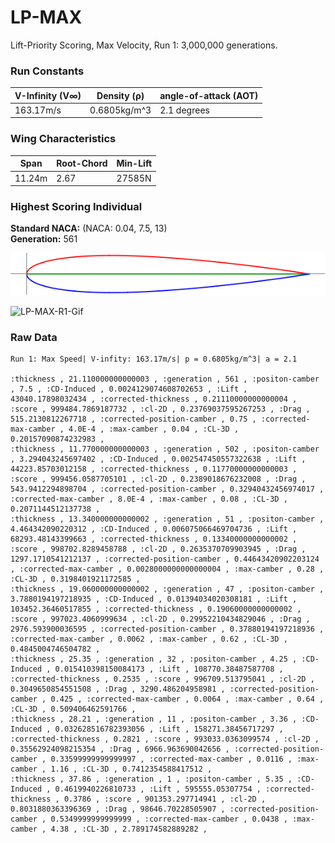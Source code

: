 # LP-MAX  
Lift-Priority Scoring, Max Velocity, Run 1: 3,000,000 generations.
### Run Constants  
| V-Infinity (V∞) | Density (ρ) | angle-of-attack (AOT) |
|-----------------|-------------|----------------------|
| 163.17m/s       | 0.6805kg/m^3| 2.1 degrees          |
### Wing Characteristics  
| Span   | Root-Chord | Min-Lift |
|--------|------------|----------|
| 11.24m | 2.67       | 27585N   |
### Highest Scoring Individual  
**Standard NACA:** (NACA: 0.04, 7.5, 13)  
**Generation:** 561

![LP-MAX-R1-561.png](LP-Max-img/LP-MAX-Run-Gen561.png)

![LP-MAX-R1-Gif](https://media.giphy.com/media/l0CLV763woTIp5Hfa/giphy.gif)

### Raw Data  
``` CSV
Run 1: Max Speed| V-infity: 163.17m/s| p = 0.6805kg/m^3| a = 2.1

:thickness , 21.110000000000003 , :generation , 561 , :positon-camber , 7.5 , :CD-Induced , 0.0024129074608702653 , :Lift , 43040.17898032434 , :corrected-thickness , 0.21110000000000004 , :score , 999484.7869187732 , :cl-2D , 0.23769037595267253 , :Drag , 515.2130812267718 , :corrected-position-camber , 0.75 , :corrected-max-camber , 4.0E-4 , :max-camber , 0.04 , :CL-3D , 0.20157090874232983 ,
:thickness , 11.770000000000003 , :generation , 502 , :positon-camber , 3.294043245697402 , :CD-Induced , 0.002547450557322638 , :Lift , 44223.85703012158 , :corrected-thickness , 0.11770000000000003 , :score , 999456.0587705101 , :cl-2D , 0.2389018676232008 , :Drag , 543.9412294898704 , :corrected-position-camber , 0.32940432456974017 , :corrected-max-camber , 8.0E-4 , :max-camber , 0.08 , :CL-3D , 0.2071144512137738 ,
:thickness , 13.340000000000002 , :generation , 51 , :positon-camber , 4.464342090220312 , :CD-Induced , 0.006075066469704736 , :Lift , 68293.48143399663 , :corrected-thickness , 0.13340000000000002 , :score , 998702.8289458788 , :cl-2D , 0.2635370709903945 , :Drag , 1297.1710541212137 , :corrected-position-camber , 0.44643420902203124 , :corrected-max-camber , 0.0028000000000000004 , :max-camber , 0.28 , :CL-3D , 0.3198401921172585 ,
:thickness , 19.060000000000002 , :generation , 47 , :positon-camber , 3.7880194197218935 , :CD-Induced , 0.01394034020308181 , :Lift , 103452.36460517855 , :corrected-thickness , 0.19060000000000002 , :score , 997023.4060999634 , :cl-2D , 0.29952210434829046 , :Drag , 2976.593900036595 , :corrected-position-camber , 0.37880194197218936 , :corrected-max-camber , 0.0062 , :max-camber , 0.62 , :CL-3D , 0.4845004746504782 ,
:thickness , 25.35 , :generation , 32 , :positon-camber , 4.25 , :CD-Induced , 0.015410398150084173 , :Lift , 108770.38487587708 , :corrected-thickness , 0.2535 , :score , 996709.513795041 , :cl-2D , 0.3049650854551508 , :Drag , 3290.486204958981 , :corrected-position-camber , 0.425 , :corrected-max-camber , 0.0064 , :max-camber , 0.64 , :CL-3D , 0.509406462591766 ,
:thickness , 28.21 , :generation , 11 , :positon-camber , 3.36 , :CD-Induced , 0.032628516782393056 , :Lift , 158271.38456717297 , :corrected-thickness , 0.2821 , :score , 993033.0363099574 , :cl-2D , 0.35562924098215354 , :Drag , 6966.963690042656 , :corrected-position-camber , 0.33599999999999997 , :corrected-max-camber , 0.0116 , :max-camber , 1.16 , :CL-3D , 0.7412354588417512 ,
:thickness , 37.86 , :generation , 1 , :positon-camber , 5.35 , :CD-Induced , 0.4619940226810733 , :Lift , 595555.05307754 , :corrected-thickness , 0.3786 , :score , 901353.297714941 , :cl-2D , 0.8031880363396369 , :Drag , 98646.70228505907 , :corrected-position-camber , 0.5349999999999999 , :corrected-max-camber , 0.0438 , :max-camber , 4.38 , :CL-3D , 2.789174582889282 ,
```
